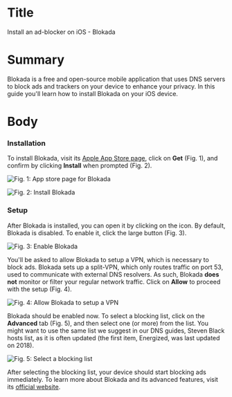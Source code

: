 # Title #
Install an ad-blocker on iOS - Blokada

# Summary #

Blokada is a free and open-source mobile application that uses DNS servers to block ads and trackers on your device to enhance your privacy. In this guide you'll learn how to install Blokada on your iOS device.

# Body #

### Installation ###
To install Blokada, visit its [Apple App Store page][1], click on **Get** (Fig. 1), and confirm by clicking **Install** when prompted (Fig. 2).

![Fig. 1: App store page for Blokada](../images/ios/blockada-app-store.jpg?raw=true)

![Fig. 2: Install Blokada](../images/ios/blockada-install.png?raw=true)

### Setup ###
After Blokada is installed, you can open it by clicking on the icon. By default, Blokada is disabled. To enable it, click the large button (Fig. 3).

![Fig. 3: Enable Blokada](../images/ios/blockada-enable.jpg?raw=true)

You'll be asked to allow Blokada to setup a VPN, which is necessary to block ads. Blokada sets up a split-VPN, which only routes traffic on port 53, used to communicate with external DNS resolvers. As such, Blokada **does not** monitor or filter your regular network traffic. Click on **Allow** to proceed with the setup (Fig. 4).

![Fig. 4: Allow Blokada to setup a VPN](../images/ios/blockada-vpn.jpg?raw=true)

Blokada should be enabled now. To select a blocking list, click on the **Advanced** tab (Fig. 5), and then select one (or more) from the list. You might want to use the same list we suggest in our DNS guides, Steven Black hosts list, as it is often updated (the first item, Energized, was last updated on 2018).

![Fig. 5: Select a blocking list](../images/ios/blockada-lists.jpg?raw=true)

After selecting the blocking list, your device should start blocking ads immediately. To learn more about Blokada and its advanced features, visit its [official website][2].

[1]: https://apps.apple.com/us/app/blokada/id1508341781

[2]: https://blokada.org/
